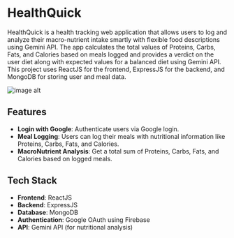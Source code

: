 # HealthQuick

HealthQuick is a health tracking web application that allows users to log and analyze their macro-nutrient intake smartly with flexible food descriptions using Gemini API. The app calculates the total values of Proteins, Carbs, Fats, and Calories based on meals logged and provides a verdict on the user diet along with expected values for a balanced diet using Gemini API. This project uses ReactJS for the frontend, ExpressJS for the backend, and MongoDB for storing user and meal data.

![image alt](https://github.com/Navadeep-Reddy/ProjectScreenshots-/blob/cb8938497c85130e38033e5395ef21c0fd33411d/HealthQuick%20Screenshots/Screenshot%20from%202025-01-20%2022-27-29.png)

## Features
- **Login with Google**: Authenticate users via Google login.
- **Meal Logging**: Users can log their meals with nutritional information like Proteins, Carbs, Fats, and Calories.
- **MacroNutrient Analysis**: Get a total sum of Proteins, Carbs, Fats, and Calories based on logged meals.
  
## Tech Stack
- **Frontend**: ReactJS
- **Backend**: ExpressJS
- **Database**: MongoDB
- **Authentication**: Google OAuth using Firebase
- **API**: Gemini API (for nutritional analysis)


